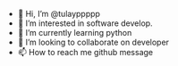 - 👋 Hi, I’m @tulayppppp
- 👀 I’m interested in software develop.
- 🌱 I’m currently learning python
- 💞️ I’m looking to collaborate on developer
- 📫 How to reach me github message

<!---
tulayppppp/tulayppppp is a ✨ special ✨ repository because its `README.md` (this file) appears on your GitHub profile.
You can click the Preview link to take a look at your changes.
--->
